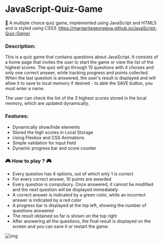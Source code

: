 # JavaScript-Quiz-Game
🧠 A multiple choice quiz game, implemented using JavaScript and HTML5 and is styled using CSS3.
    https://margaritageorgieva.github.io/JavaScript-Quiz-Game/

### Description:
This is a quiz game that contains questions about JavaScript. 
It consists of a home page that invites the user to start the game or view the list of the highest scores.
The quiz will go through 10 questions with 4 choises and only one correct answer, while tracking progress and points collected.
When the last question is answered, the user's result is displayed and will allow it to save to local memory if desired - to able the SAVE button, you must enter a name.

The user can check the list of the 3 highest scores stored in the local memory, which are updated dynamically.

### Features:
- Dynamically show/hide elements
- Stored the high scores in Local Storage
- Using Flexbox and CSS Animations
- Simple validation for input field
- Dynamic progress bar and score counter

### 🎮 How to play ? 🎮
* Every question has 4 options, out of which only 1 is correct
* For every correct answer, 10 points are awarded
* Every question is compulsory. Once answered, it cannot be modified and the next question will be displayed immediately
* A correct answer is indicated by a green color, while an incorrect answer is indicated by a red color
* A progress bar is displayed at the top left, showing the number of questions answered
* The result obtained so far is shown on the top right
* After answering all the questions, the final result is displayed on the screen and you can save it or restart the game.

![img](https://user-images.githubusercontent.com/44364396/131411314-d947ec6f-6f6d-46ed-844b-5622152d6646.png)


